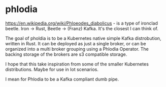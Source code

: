 # phlodia

https://en.wikipedia.org/wiki/Phloeodes_diabolicus - is a type of ironclad beetle. Iron -> Rust, Beetle -> (Franz) Kafka. It's the closest I can think of.


The goal of pholdia is to be a Kubernetes native simple Kafka distrobution, written in Rust. It can be deployed as just a single broker, or can be organized into a multi broker grouping using a Phlodia Operator. The backing storage of the brokers are s3 compatible storage.

I hope that this take inspiration from some of the smaller Kubernetes distributions. Maybe for use in Iot scenarios.

I mean for Phlodia to be a Kafka compliant dumb pipe.
